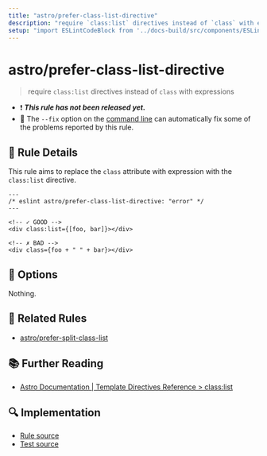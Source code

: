 ```yaml
---
title: "astro/prefer-class-list-directive"
description: "require `class:list` directives instead of `class` with expressions"
setup: "import ESLintCodeBlock from '../docs-build/src/components/ESLintCodeBlockWrap.astro'"
---
```


# astro/prefer-class-list-directive

> require `class:list` directives instead of `class` with expressions

- :exclamation: <badge text="This rule has not been released yet." vertical="middle" type="error"> **_This rule has not been released yet._** </badge>
- :wrench: The `--fix` option on the [command line](https://eslint.org/docs/user-guide/command-line-interface#fixing-problems) can automatically fix some of the problems reported by this rule.

## :book: Rule Details

This rule aims to replace the `class` attribute with expression with the `class:list` directive.

<ESLintCodeBlock fix>

<!-- prettier-ignore-start -->

<!--eslint-skip-->

```astro
---
/* eslint astro/prefer-class-list-directive: "error" */
---

<!-- ✓ GOOD -->
<div class:list={[foo, bar]}></div>

<!-- ✗ BAD -->
<div class={foo + " " + bar}></div>
```

<!-- prettier-ignore-end -->

</ESLintCodeBlock>

## :wrench: Options

Nothing.

## :couple: Related Rules

- [astro/prefer-split-class-list]

[astro/prefer-split-class-list]: ./prefer-split-class-list.md

## :books: Further Reading

- [Astro Documentation | Template Directives Reference > class:list](https://docs.astro.build/en/reference/directives-reference/#classlist)

## :mag: Implementation

- [Rule source](https://github.com/ota-meshi/eslint-plugin-astro/blob/main/src/rules/prefer-class-list-directive.ts)
- [Test source](https://github.com/ota-meshi/eslint-plugin-astro/blob/main/tests/src/rules/prefer-class-list-directive.ts)
